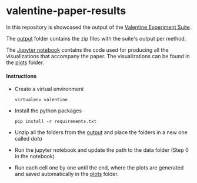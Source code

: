 # valentine-paper-results

In this repository is showcased the output of the [Valentine Experiment Suite](https://github.com/delftdata/valentine-suite). 

The [output](https://github.com/delftdata/valentine-paper-results/tree/master/output) 
folder contains the zip files with the suite's output per method. 

The [Jupyter notebook](https://github.com/delftdata/valentine-paper-results/blob/master/Visualization-Final.ipynb)
 contains the code used for producing all the visualizations that accompany the paper. 
 The visualizations can be found in the [plots](https://github.com/delftdata/valentine-paper-results/tree/master/plots) folder.

#### Instructions
* Create a virtual environment

    `virtualenv valentine`
* Install the python packages

    `pip install -r requirements.txt`
* Unzip all the folders from the [output](https://github.com/delftdata/valentine-paper-results/tree/master/output) 
and place the folders in a new one called _data_
* Run the jupyter notebook and update the path to the data folder (Step 0 in the notebook)
* Run each cell one by one until the end, where the plots are generated and saved automatically in the 
[plots](https://github.com/delftdata/valentine-paper-results/tree/master/plots) folder.